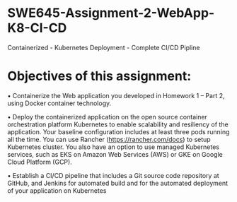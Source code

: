 # SWE645-Assignment-2-WebApp-K8-CI-CD
Containerized - Kubernetes Deployment - Complete CI/CD Pipline

# Objectives of this assignment:

• Containerize the Web application you developed in Homework 1 – Part 2, using
Docker container technology.

• Deploy the containerized application on the open source container orchestration
platform Kubernetes to enable scalability and resiliency of the application. Your
baseline configuration includes at least three pods running all the time. You can
use Rancher (https://rancher.com/docs) to setup Kubernetes cluster. You also have
an option to use managed Kubernetes services, such as EKS on Amazon Web
Services (AWS) or GKE on Google Cloud Platform (GCP).

• Establish a CI/CD pipeline that includes a Git source code repository at GitHub, and
Jenkins for automated build and for the automated deployment of your application
on Kubernetes
